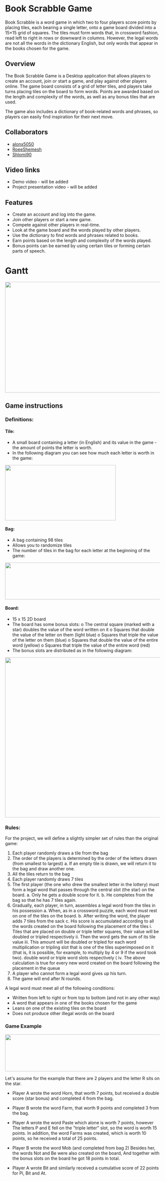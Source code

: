 # Book Scrabble Game

Book Scrabble is a word game in which two to four players score points by placing tiles, each bearing a single letter, onto a game board divided into a 15×15 grid of squares. The tiles must form words that, in crossword fashion, read left to right in rows or downward in columns.  However, the legal words are not all the words in the dictionary English, but only words that appear in the books chosen for the game. 



## Overview
The Book Scrabble Game is a Desktop application that allows players to create an account, join or start a game, and play against other players online. The game board consists of a grid of letter tiles, and players take turns placing tiles on the board to form words. Points are awarded based on the length and complexity of the words, as well as any bonus tiles that are used.

The game also includes a dictionary of book-related words and phrases, so players can easily find inspiration for their next move.



## Collaborators
- [alonx5050](https://github.com/alonx5050)
- [RoeeShemesh](https://github.com/RoeeShemesh)
- [Shlomi90](https://github.com/RoeeShemesh)



## Video links

-  Demo video - will be added
- Project presentation video - will be added



## Features

- Create an account and log into the game.
- Join other players or start a new game.
- Compete against other players in real-time.
- Look at the game board and the words played by other players.
- Use the dictionary to find words and phrases related to books.
- Earn points based on the length and complexity of the words played.
- Bonus points can be earned by using certain tiles or forming certain parts of speech.


# Gantt
<img src="https://user-images.githubusercontent.com/94148094/236623415-3b62e2fc-d0e9-44c6-9d38-3417890a7147.png" width="720" height="360" />




## Game instructions

### Definitions:
#### Tile:
* A small board containing a letter (in English) and its value in the game - the amount of points the letter is worth.
* In the following diagram you can see how much each letter is worth in the game:
<img src="https://user-images.githubusercontent.com/118439273/229486188-1f5ab09f-8f78-4e12-b2d1-8aea60616c7c.png" width="360" height="180" />

#### Bag:
* A bag containing 98 tiles 
* Allows you to randomize tiles
* The number of tiles in the bag for each letter at the beginning of the game:
<img src="https://user-images.githubusercontent.com/118439273/229486334-5985074d-ffa1-4366-bc21-8acfd1d4445d.png" width="1080" height="120" />

#### Board:
* 15 x 15 2D board
* The board has some bonus slots:
o The central square (marked with a star) doubles the value of the word written on it
o Squares that double the value of the letter on them (light blue)
o Squares that triple the value of the letter on them (blue)
o Squares that double the value of the entire word (yellow)
o Squares that triple the value of the entire word (red)
* The bonus slots are distributed as in the following diagram:
<img src="https://user-images.githubusercontent.com/118439273/229484247-4854a0a0-7e4f-4f2d-9e87-60fadd52d077.png" width="520" height="520" />



### Rules:

For the project, we will define a slightly simpler set of rules than the original game:
1. Each player randomly draws a tile from the bag
2. The order of the players is determined by the order of the letters drawn (from smallest to largest)
a. If an empty tile is drawn, we will return it to the bag and draw another one.
3. All the tiles return to the bag
4. Each player randomly draws 7 tiles
5. The first player (the one who drew the smallest letter in the lottery) must form a legal word
that passes through the central slot (the star) on the board.
a. Only he gets a double score for it.
b. He completes from the bag so that he has 7 tiles again.
6. Gradually, each player, in turn, assembles a legal word from the tiles in his possession
a. When, as in a crossword puzzle, each word must rest on one of the tiles on the board.
b. After writing the word, the player adds 7 tiles from the sack
c. His score is accumulated according to all the words created on the board following the placement of the tiles
i. Tiles that are placed on double or triple letter squares, their value will be doubled or tripled respectively
ii. Then the word gets the sum of its tile value
iii. This amount will be doubled or tripled for each word multiplication or tripling slot that is one of the tiles
superimposed on it (that is, it is possible, for example, to multiply by 4 or 9 if the word took two).
double word or triple word slots respectively (
iv. The above calculation is true for every new word created on the board following the placement in the queue
7. A player who cannot form a legal word gives up his turn.
8. The game will end after N rounds.

A legal word must meet all of the following conditions:
* Written from left to right or from top to bottom (and not in any other way)
* A word that appears in one of the books chosen for the game
* Leans on one of the existing tiles on the board
* Does not produce other illegal words on the board


### Game Example


<img src="https://github.com/alonx5050/Book-Scrabble-Game/blob/main/Server%20side/Book%20Scarbble/Example%20Book%20Scrabble.jpg" width="1080" height="120" />


Let's assume for the  example that there are 2 players and the letter R sits on the star.
- Player A wrote the word Horn,  that worth 7 points, but received a double score (star bonus) and completed 4 from the bag.
- Player B wrote the word Farm, that worth 9 points and completed 3 from the bag.
- Player A wrote the word Paste which alone is worth 7 points, however  The letters P and E fell on the "triple letter" slot, so the word is worth 15 points.
  In addition, the word Farms was created, which is worth 10 points, so he received a total of 25 points.
  
- Player B wrote the word Mob (and completed from bag 2)
    Besides her, the words Not and Be were also created on the board, And together with the bonus slots on the board he got 18 points in total.
- Player A  wrote Bit and similarly received a cumulative score of 22 points for Pi, Bit and At.

  
  
 
  
